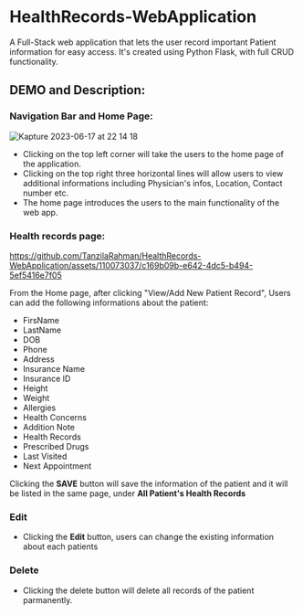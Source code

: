 # HealthRecords-WebApplication
A Full-Stack web application that lets the user record important Patient information for easy access. It's created using Python Flask, with full CRUD functionality.

## DEMO and Description:
### Navigation Bar and Home Page:

![Kapture 2023-06-17 at 22 14 18](https://github.com/TanzilaRahman/HealthRecords-WebApplication/assets/110073037/db8c25cc-4d01-4da1-b6bc-a13856a2d679)

- Clicking on the top left corner will take the users to the home page of the application. 
- Clicking on the top right three horizontal lines will allow users to view additional informations including Physician's infos, Location, Contact number etc.  
- The home page introduces the users to the main functionality of the web app.


### Health records page:
https://github.com/TanzilaRahman/HealthRecords-WebApplication/assets/110073037/c169b09b-e642-4dc5-b494-5ef5416e7f05

From the Home page, after clicking "View/Add New Patient Record", Users can add the following informations about the patient: 
- FirsName
- LastName
- DOB
- Phone
- Address
- Insurance Name
- Insurance ID
- Height
- Weight
- Allergies
- Health Concerns
- Addition Note
- Health Records
- Prescribed Drugs
- Last Visited 
- Next Appointment

Clicking the **SAVE** button will save the information of the patient and it will be listed in the same page, under **All Patient's Health Records**

### Edit
- Clicking the **Edit** button, users can change the existing information about each patients

### Delete
- Clicking the delete button will delete all records of the patient parmanently. 




